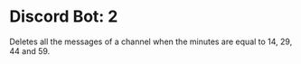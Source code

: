 # Discord Bot: 2
Deletes all the messages of a channel when the minutes are equal to 14, 29, 44 and 59.